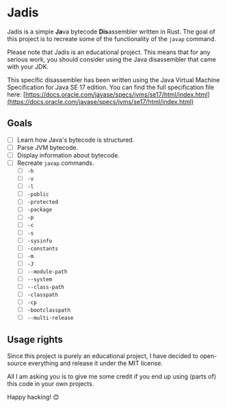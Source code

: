 # Jadis
Jadis is a simple **Ja**va bytecode **Dis**assembler written in Rust. The goal of this project is to recreate some of the functionality of the `javap` command.

Please note that Jadis is an educational project. This means that for any serious work, you should consider using the Java disassembler that came with your JDK.

This specific disassembler has been written using the Java Virtual Machine Specification for Java SE 17 edition.
You can find the full specification file here: [https://docs.oracle.com/javase/specs/jvms/se17/html/index.html](https://docs.oracle.com/javase/specs/jvms/se17/html/index.html)

## Goals
- [ ] Learn how Java's bytecode is structured.
- [ ] Parse JVM bytecode.
- [ ] Display information about bytecode.
- [ ] Recreate `javap` commands.
  - [ ] `-h`
  - [ ] `-v`
  - [ ] `-l`
  - [ ] `-public`
  - [ ] `-protected`
  - [ ] `-package`
  - [ ] `-p`
  - [ ] `-c`
  - [ ] `-s`
  - [ ] `-sysinfo`
  - [ ] `-constants`
  - [ ] `-m`
  - [ ] `-J`
  - [ ] `--module-path`
  - [ ] `--system`
  - [ ] `--class-path`
  - [ ] `-classpath`
  - [ ] `-cp`
  - [ ] `-bootclasspath`
  - [ ] `--multi-release`

## Usage rights
Since this project is purely an educational project, I have decided to open-source everything and release it under the MIT license.

All I am asking you is to give me some credit if you end up using (parts of) this code in your own projects.

Happy hacking! 😊
